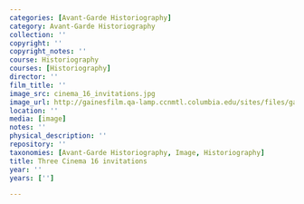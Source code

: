 ```yaml
---
categories: [Avant-Garde Historiography]
category: Avant-Garde Historiography
collection: ''
copyright: ''
copyright_notes: ''
course: Historiography
courses: [Historiography]
director: ''
film_title: ''
image_src: cinema_16_invitations.jpg
image_url: http://gainesfilm.qa-lamp.ccnmtl.columbia.edu/sites/files/gainesfilm/images/cinema_16_invitations.jpg
location: ''
media: [image]
notes: ''
physical_description: ''
repository: ''
taxonomies: [Avant-Garde Historiography, Image, Historiography]
title: Three Cinema 16 invitations
year: ''
years: ['']

---
```

